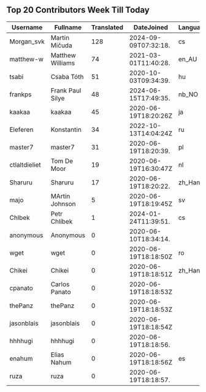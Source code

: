 ## Top 20 Contributors Week Till Today ##
|Username|Fullname|Translated|DateJoined|Language|
|--------|--------|----------|----------|-------|
|Morgan_svk|Martin Mičuda|128|2024-09-09T07:32:18.|cs|
|matthew-w|Matthew Williams|74|2021-03-01T11:40:28.|en_AU|
|tsabi|Csaba Tóth|51|2020-10-03T09:34:39.|hu|
|frankps|Frank Paul Silye|48|2024-06-15T17:49:35.|nb_NO|
|kaakaa|kaakaa|45|2020-06-19T18:20:26Z|ja|
|Eleferen|Konstantin|34|2022-10-13T14:04:24Z|ru|
|master7|master7|31|2020-06-19T18:20:39.|pl|
|ctlaltdieliet|Tom De Moor|19|2020-06-19T16:30:47Z|nl|
|Sharuru|Sharuru|17|2020-06-19T18:20:22.|zh_Hans|
|majo|MArtin Johnson|5|2020-06-19T18:19:45Z|sv|
|Chlbek|Petr Chlíbek|1|2024-01-24T11:39:51.|cs|
|anonymous|Anonymous|0|2020-06-10T18:34:14.||
|wget|wget|0|2020-06-19T18:18:50Z|ro|
|Chikei|Chikei|0|2020-06-19T18:18:51Z|zh_Hant|
|cpanato|Carlos Panato|0|2020-06-19T18:18:53Z||
|thePanz|thePanz|0|2020-06-19T18:18:53Z||
|jasonblais|jasonblais|0|2020-06-19T18:18:54Z||
|hhhhugi|hhhhugi|0|2020-06-19T18:18:56.||
|enahum|Elias  Nahum|0|2020-06-19T18:18:56Z|es|
|ruza|ruza|0|2020-06-19T18:18:57.||
